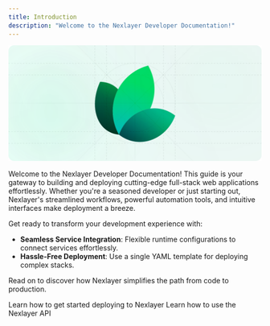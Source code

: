 ```yaml
---
title: Introduction
description: "Welcome to the Nexlayer Developer Documentation!"
---
```


![Hero Light](assets/hero-light.svg)

<!-- ![Hero Dark](assets/hero-dark.svg) -->

Welcome to the Nexlayer Developer Documentation! This guide is your gateway to building and deploying cutting-edge full-stack web applications effortlessly. Whether you're a seasoned developer or just starting out, Nexlayer's streamlined workflows, powerful automation tools, and intuitive interfaces make deployment a breeze.

Get ready to transform your development experience with:

- **Seamless Service Integration**: Flexible runtime configurations to connect services effortlessly.
- **Hassle-Free Deployment**: Use a single YAML template for deploying complex stacks.

Read on to discover how Nexlayer simplifies the path from code to production.

<CardGroup cols={2}>
  <Card
    title="Quickstart"
    icon="play"
    iconType="regular"
    href="/quickstart"
  >
    Learn how to get started deploying to Nexlayer
  </Card>
  <Card
    title="API Reference"
    icon="code-simple"
    iconType="regular"
    href="/api-reference/introduction"
  >
    Learn how to use the Nexlayer API
  </Card>
</CardGroup>

